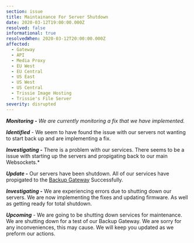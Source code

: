 ```yaml
---
section: issue
title: Maintainance For Server Shutdown
date: 2020-03-12T19:00:00.000Z
resolved: false
informational: true
resolvedWhen: 2020-03-12T20:00:00.000Z
affected:
  - Gateway
  - API
  - Media Proxy
  - EU West
  - EU Central
  - US East
  - US West
  - US Central
  - Trissie Image Hosting
  - Trissie's File Server
severity: disrupted
---
```

***Monitoring -** We are currently monitoring a fix that we have implemented.*

***Identified*** - We seem to have found the issue with our servers not wanting to start back up and are implementing a fix.

***Investigating* -** There is a problem with our services. There seems to be a issue with starting up the servers and propigating back to our main Websockets.* 

***Update -*** Our servers have been shutdown. All of our services have propigated to the [Backup Gateway](https://statustrissiedevelopment.netlify.com/affected/backup-gateway/) Successfully. 

***Investigating -*** We are experiencing errors due to shutting down our servers. We are now implementing the fixes and updating firmware. As well as getting ready for total shutdown.

***Upcoming*** - We are going to be shutting down services for maintenance. We are shutting down for a test of our Backup Gateway.  We are sorry for any inconveniences, this may cause. We will keep you updated as we preform our actions.
